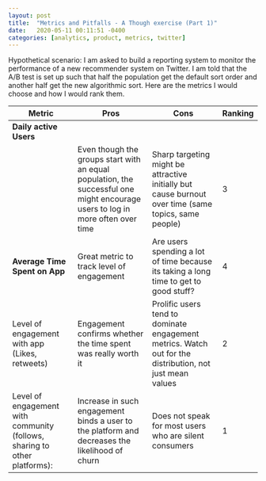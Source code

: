 ```yaml
---
layout: post
title:  "Metrics and Pitfalls - A Though exercise (Part 1)"
date:   2020-05-11 00:11:51 -0400
categories: [analytics, product, metrics, twitter]
---
```



Hypothetical scenario: I am asked to build a reporting system to monitor the performance of a new recommender system on Twitter. I am told that the A/B test is set up such that half the population get the default sort order and another half get the new algorithmic sort. Here are the metrics I would choose and how I would rank them.
<!--more-->

|Metric|Pros|Cons|Ranking|
|----------------------------------------------------------------------------|----------------------------------------------------------------------------------------------------------------------------------|----------------------------------------------------------------------------------------------------------|---------|
| <b>Daily active Users
</b>                                                        | Even though the groups start with an equal population,  the successful one might encourage users to log in  more often over time | Sharp targeting might be attractive initially  but cause burnout over time (same topics, same people)    | 3       |
| **Average Time Spent on App**                                                  | Great metric to track level of engagement                                                                                        | Are users spending a lot of time because its taking  a long  time to get to good stuff?                  | 4       |
| Level of engagement with app  (Likes, retweets)                            | Engagement confirms whether the time spent was really worth it                                                                   | Prolific users tend to dominate engagement metrics. Watch out for the distribution, not just mean values |  2      |
| Level of engagement with community  (follows, sharing to other platforms): | Increase in such engagement binds a user to the platform  and decreases the likelihood of churn                                  | Does not speak for most users who are silent consumers                                                   |     1    |

